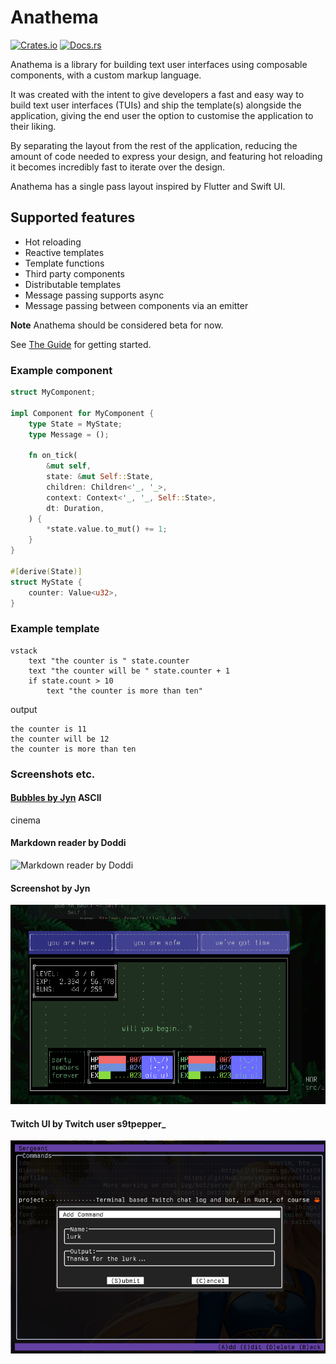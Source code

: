 # Anathema

[![Crates.io](https://img.shields.io/crates/v/anathema.svg)](https://crates.io/crates/anathema)
[![Docs.rs](https://img.shields.io/docsrs/anathema)](https://docs.rs/anathema)

Anathema is a library for building text user interfaces using composable components, with a custom markup language.

It was created with the intent to give developers a fast and easy way to build text user interfaces
(TUIs) and ship the template(s) alongside the application, giving the end user the option to customise the application to their liking.

By separating the layout from the rest of the application, 
reducing the amount of code needed to express your design,
and featuring hot reloading it becomes incredibly fast to iterate over the design.

Anathema has a single pass layout inspired by Flutter and Swift UI.

## Supported features

* Hot reloading
* Reactive templates
* Template functions
* Third party components
* Distributable templates
* Message passing supports async
* Message passing between components via an emitter

**Note** Anathema should be considered beta for now.

See [The Guide](https://togglebyte.github.io/anathema-guide/) for getting started.

### Example component

```rust
struct MyComponent;

impl Component for MyComponent {
    type State = MyState;
    type Message = ();

    fn on_tick(
        &mut self,
        state: &mut Self::State,
        children: Children<'_, '_>,
        context: Context<'_, '_, Self::State>,
        dt: Duration,
    ) {
        *state.value.to_mut() += 1;
    }
}

#[derive(State)]
struct MyState {
    counter: Value<u32>,
}
```

### Example template

```
vstack
    text "the counter is " state.counter
    text "the counter will be " state.counter + 1
    if state.count > 10
        text "the counter is more than ten"
```
output
```
the counter is 11
the counter will be 12
the counter is more than ten
```

### Screenshots etc.

#### [Bubbles by Jyn](https://asciinema.org/a/LsUSqMlSu3OlhraQOSXMpCXhZ) ASCII
  cinema

#### Markdown reader by Doddi
![Markdown reader by Doddi](https://github.com/togglebyte/anathema/blob/dev/assets/markdown.gif?raw=true)

#### Screenshot by Jyn
![Bunny rpg by Jyn](https://github.com/togglebyte/anathema/blob/dev/assets/anathema.png?raw=true)

#### Twitch UI by Twitch user s9tpepper_
![Twitch ui by Twitch user s9tpepper_](https://github.com/togglebyte/anathema/blob/dev/assets/twitch-ui.webp?raw=true)


